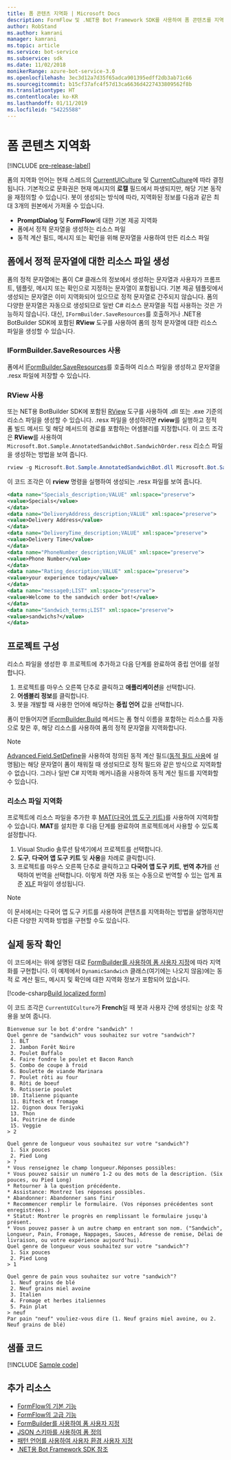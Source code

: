 ```yaml
---
title: 폼 콘텐츠 지역화 | Microsoft Docs
description: FormFlow 및 .NET용 Bot Framework SDK를 사용하여 폼 콘텐츠를 지역화하는 방법을 알아봅니다.
author: RobStand
ms.author: kamrani
manager: kamrani
ms.topic: article
ms.service: bot-service
ms.subservice: sdk
ms.date: 11/02/2018
monikerRange: azure-bot-service-3.0
ms.openlocfilehash: 3ec3d12a7d35f65adca901395edff2db3ab71c66
ms.sourcegitcommit: b15cf37afc4f57d13ca6636d4227433809562f8b
ms.translationtype: HT
ms.contentlocale: ko-KR
ms.lasthandoff: 01/11/2019
ms.locfileid: "54225588"
---
```

# <a name="localize-form-content"></a>폼 콘텐츠 지역화

[!INCLUDE [pre-release-label](../includes/pre-release-label-v3.md)]

폼의 지역화 언어는 현재 스레드의 [CurrentUICulture](https://msdn.microsoft.com/library/system.threading.thread.currentuiculture(v=vs.110).aspx) 및 [CurrentCulture](https://msdn.microsoft.com/library/system.threading.thread.currentculture(v=vs.110).aspx)에 따라 결정됩니다.
기본적으로 문화권은 현재 메시지의 **로캘** 필드에서 파생되지만, 해당 기본 동작을 재정의할 수 있습니다.
봇이 생성되는 방식에 따라, 지역화된 정보를 다음과 같은 최대 3개의 원본에서 가져올 수 있습니다.

- **PromptDialog** 및 **FormFlow**에 대한 기본 제공 지역화
- 폼에서 정적 문자열을 생성하는 리소스 파일
- 동적 계산 필드, 메시지 또는 확인을 위해 문자열을 사용하여 만든 리소스 파일

## <a name="generate-a-resource-file-for-the-static-strings-in-your-form"></a>폼에서 정적 문자열에 대한 리소스 파일 생성

폼의 정적 문자열에는 폼이 C# 클래스의 정보에서 생성하는 문자열과 사용자가 프롬프트, 템플릿, 메시지 또는 확인으로 지정하는 문자열이 포함됩니다.
기본 제공 템플릿에서 생성되는 문자열은 이미 지역화되어 있으므로 정적 문자열로 간주되지 않습니다.
폼의 다양한 문자열은 자동으로 생성되므로 일반 C# 리소스 문자열을 직접 사용하는 것은 가능하지 않습니다.
대신, `IFormBuilder.SaveResources`를 호출하거나 .NET용 BotBuilder SDK에 포함된 **RView** 도구를 사용하여 폼의 정적 문자열에 대한 리소스 파일을 생성할 수 있습니다.

### <a name="use-iformbuildersaveresources"></a>IFormBuilder.SaveResources 사용

폼에서 [IFormBuilder.SaveResources][saveResources]를 호출하여 리소스 파일을 생성하고 문자열을 .resx 파일에 저장할 수 있습니다.

### <a name="use-rview"></a>RView 사용

또는 NET용 BotBuilder SDK에 포함된 <a href="https://aka.ms/v3-cs-RView-library" target="_blank">RView</a> 도구를 사용하여 .dll 또는 .exe 기준의 리소스 파일을 생성할 수 있습니다.
.resx 파일을 생성하려면 **rview**를 실행하고 정적 폼 빌드 메서드 및 해당 메서드의 경로를 포함하는 어셈블리를 지정합니다.
이 코드 조각은 **RView**를 사용하여 `Microsoft.Bot.Sample.AnnotatedSandwichBot.SandwichOrder.resx` 리소스 파일을 생성하는 방법을 보여 줍니다.

```csharp
rview -g Microsoft.Bot.Sample.AnnotatedSandwichBot.dll Microsoft.Bot.Sample.AnnotatedSandwichBot.SandwichOrder.BuildForm
```

이 코드 조각은 이 **rview** 명령을 실행하여 생성되는 .resx 파일를 보여 줍니다.

```xml
<data name="Specials_description;VALUE" xml:space="preserve">
<value>Specials</value>
</data>
<data name="DeliveryAddress_description;VALUE" xml:space="preserve">
<value>Delivery Address</value>
</data>
<data name="DeliveryTime_description;VALUE" xml:space="preserve">
<value>Delivery Time</value>
</data>
<data name="PhoneNumber_description;VALUE" xml:space="preserve">
<value>Phone Number</value>
</data>
<data name="Rating_description;VALUE" xml:space="preserve">
<value>your experience today</value>
</data>
<data name="message0;LIST" xml:space="preserve">
<value>Welcome to the sandwich order bot!</value>
</data>
<data name="Sandwich_terms;LIST" xml:space="preserve">
<value>sandwichs?</value>
</data>
```

## <a name="configure-your-project"></a>프로젝트 구성

리소스 파일을 생성한 후 프로젝트에 추가하고 다음 단계를 완료하여 중립 언어를 설정합니다. 

1. 프로젝트를 마우스 오른쪽 단추로 클릭하고 **애플리케이션**을 선택합니다.
2. **어셈블리 정보**를 클릭합니다.
3. 봇을 개발할 때 사용한 언어에 해당하는 **중립 언어** 값을 선택합니다.

폼이 만들어지면 [IFormBuilder.Build][build] 메서드는 폼 형식 이름을 포함하는 리소스를 자동으로 찾은 후, 해당 리소스를 사용하여 폼의 정적 문자열을 지역화합니다. 

> [!NOTE]
> [Advanced.Field.SetDefine][setDefine]을 사용하여 정의된 동적 계산 필드([동적 필드 사용](bot-builder-dotnet-formflow-formbuilder.md#dynamically-define-field-values-confirmations-and-messages)에 설명됨)는 해당 문자열이 폼이 채워질 때 생성되므로 정적 필드와 같은 방식으로 지역화할 수 없습니다. 그러나 일반 C# 지역화 메커니즘을 사용하여 동적 계산 필드를 지역화할 수 있습니다.

### <a name="localize-resource-files"></a>리소스 파일 지역화 

프로젝트에 리소스 파일을 추가한 후 <a href="https://developer.microsoft.com/windows/develop/multilingual-app-toolkit" target="_blank">MAT(다국어 앱 도구 키트)</a>를 사용하여 지역화할 수 있습니다. **MAT**를 설치한 후 다음 단계를 완료하여 프로젝트에서 사용할 수 있도록 설정합니다.

1. Visual Studio 솔루션 탐색기에서 프로젝트를 선택합니다.
2. **도구**, **다국어 앱 도구 키트** 및 **사용**을 차례로 클릭합니다.
3. 프로젝트를 마우스 오른쪽 단추로 클릭하고고 **다국어 앱 도구 키트**, **번역 추가**를 선택하여 번역을 선택합니다. 이렇게 하면 자동 또는 수동으로 번역할 수 있는 업계 표준 <a href="https://en.wikipedia.org/wiki/XLIFF" target="_blank">XLF</a> 파일이 생성됩니다.

> [!NOTE]
> 이 문서에서는 다국어 앱 도구 키트를 사용하여 콘텐츠를 지역화하는 방법을 설명하지만 다른 다양한 지역화 방법을 구현할 수도 있습니다.

## <a name="see-it-in-action"></a>실제 동작 확인

이 코드에서는 위에 설명된 대로 [FormBuilder를 사용하여 폼 사용자 지정](bot-builder-dotnet-formflow-formbuilder.md)에 따라 지역화를 구현합니다. 이 예제에서 `DynamicSandwich` 클래스(여기에는 나오지 않음)에는 동적 로 계산 필드, 메시지 및 확인에 대한 지역화 정보가 포함되어 있습니다.

[!code-csharp[Build localized form](../includes/code/dotnet-formflow-localize.cs#buildLocalizedForm)]

이 코드 조각은 `CurrentUICulture`가 **French**일 때 봇과 사용자 간에 생성되는 상호 작용을 보여 줍니다.

```console
Bienvenue sur le bot d'ordre "sandwich" !
Quel genre de "sandwich" vous souhaitez sur votre "sandwich"?
 1. BLT
 2. Jambon Forêt Noire
 3. Poulet Buffalo
 4. Faire fondre le poulet et Bacon Ranch
 5. Combo de coupe à froid
 6. Boulette de viande Marinara
 7. Poulet rôti au four
 8. Rôti de boeuf
 9. Rotisserie poulet
 10. Italienne piquante
 11. Bifteck et fromage
 12. Oignon doux Teriyaki
 13. Thon
 14. Poitrine de dinde
 15. Veggie
> 2

Quel genre de longueur vous souhaitez sur votre "sandwich"?
 1. Six pouces
 2. Pied Long
> ?
* Vous renseignez le champ longueur.Réponses possibles:
* Vous pouvez saisir un numéro 1-2 ou des mots de la description. (Six pouces, ou Pied Long)
* Retourner à la question précédente.
* Assistance: Montrez les réponses possibles.
* Abandonner: Abandonner sans finir
* Recommencer remplir le formulaire. (Vos réponses précédentes sont enregistrées.)
* Statut: Montrer le progrès en remplissant le formulaire jusqu'à présent.
* Vous pouvez passer à un autre champ en entrant son nom. ("Sandwich", Longueur, Pain, Fromage, Nappages, Sauces, Adresse de remise, Délai de livraison, ou votre expérience aujourd'hui).
Quel genre de longueur vous souhaitez sur votre "sandwich"?
 1. Six pouces
 2. Pied Long
> 1

Quel genre de pain vous souhaitez sur votre "sandwich"?
 1. Neuf grains de blé
 2. Neuf grains miel avoine
 3. Italien
 4. Fromage et herbes italiennes
 5. Pain plat
> neuf
Par pain "neuf" vouliez-vous dire (1. Neuf grains miel avoine, ou 2. Neuf grains de blé)
```

## <a name="sample-code"></a>샘플 코드

[!INCLUDE [Sample code](../includes/snippet-dotnet-formflow-samples.md)]

## <a name="additional-resources"></a>추가 리소스

- [FormFlow의 기본 기능](bot-builder-dotnet-formflow.md)
- [FormFlow의 고급 기능](bot-builder-dotnet-formflow-advanced.md)
- [FormBuilder를 사용하여 폼 사용자 지정](bot-builder-dotnet-formflow-formbuilder.md)
- [JSON 스키마를 사용하여 폼 정의](bot-builder-dotnet-formflow-json-schema.md)
- [패턴 언어를 사용하여 사용자 환경 사용자 지정](bot-builder-dotnet-formflow-pattern-language.md)
- <a href="/dotnet/api/?view=botbuilder-3.11.0" target="_blank">.NET용 Bot Framework SDK 참조</a>

[build]: /dotnet/api/microsoft.bot.builder.formflow.formbuilder-1.build 

[setDefine]: /dotnet/api/microsoft.bot.builder.formflow.advanced.field-1.setdefine

[saveResources]: /dotnet/api/microsoft.bot.builder.formflow.iform-1.saveresources
